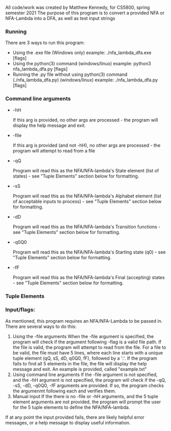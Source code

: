 All code/work was created by Matthew Kennedy, for CS5800, spring semester 2021
The purpose of this program is to convert a provided NFA or NFA-Lambda into a DFA, as well as test input strings

### Running
There are 3 ways to run this program:
* Using the .exe file (Windows only)
	example: ./nfa_lambda_dfa.exe [flags]
* Using the python(3) command (windows/linux)
	example: python3 nfa_lambda_dfa.py [flags]
* Running the .py file without using python(3) command (./nfa_lambda_dfa.py) (windows/linux)
	example: ./nfa_lambda_dfa.py [flags]
	

### Command line arguments
* -hH

	If this arg is provided, no other args are processed - the program will display the help message and exit.
* -file
 
	If this arg is provided (and not -hH), no other args are processed - the program will attempt to read from a file
* -qQ
 
	Program will read this as the NFA/NFA-lambda's State element (list of states) - see "Tuple Elements" section below for formatting.
* -sS
 
	Program will read this as the NFA/NFA-lambda's Alphabet element (list of acceptable inputs to process) - see "Tuple Elements" section below for formatting.
* -dD
 
	Program will read this as the NFA/NFA-lambda's Transition functions - see "Tuple Elements" section below for formatting.
* -q0Q0
 
	Program will read this as the NFA/NFA-lambda's Starting state (q0) - see "Tuple Elements" section below for formatting.
* -fF

	Program will read this as the NFA/NFA-lambda's Final (accepting) states - see "Tuple Elements" section below for formatting.
	

### Tuple Elements

		
### Input/flags:
As mentioned, this program requires an NFA/NFA-Lambda to be passed in. There are several ways to do this:
1. Using the -file arguments
	When the -file argument is specified, the program will check if the argument following -flag is a valid file path.
	If the file is valid, the program will attempt to read from the file. For a file to be valid, the file must have 5 lines, where each line starts with a unique tuple element (qQ, sS, dD, q0Q0, fF), followed by a ':'.
	If the program fails to find all 5 elements in the file, the file will display the help message and exit.
	An example is provided, called "example.txt"
2. Using command line arguments
	If the -file argument is not specified, and the -hH argument is not specified, the program will check if the -qQ, -sS, -dD, -q0Q0, -fF arguments are provided. If so, the program checks the argumenmt following each and verifies them.
3. Manual input
	If the there is no -file or -hH arguments, and the 5 tuple element arguments are not provided, the program will prompt the user for the 5 tuple elements to define the NFA/NFA-lambda.

If at any point the input provided fails, there are likely helpful error messages, or a help message to display useful information.
	
